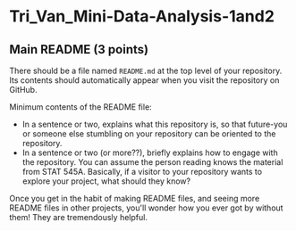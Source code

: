 # Tri_Van_Mini-Data-Analysis-1and2
## Main README (3 points)

There should be a file named `README.md` at the top level of your repository. Its contents should automatically appear when you visit the repository on GitHub.

Minimum contents of the README file:

-   In a sentence or two, explains what this repository is, so that future-you or someone else stumbling on your repository can be oriented to the repository.
-   In a sentence or two (or more??), briefly explains how to engage with the repository. You can assume the person reading knows the material from STAT 545A. Basically, if a visitor to your repository wants to explore your project, what should they know?

Once you get in the habit of making README files, and seeing more README files in other projects, you'll wonder how you ever got by without them! They are tremendously helpful.
